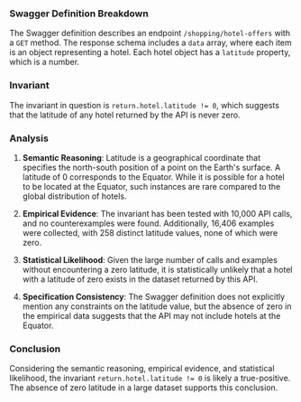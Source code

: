 ### Swagger Definition Breakdown
The Swagger definition describes an endpoint `/shopping/hotel-offers` with a `GET` method. The response schema includes a `data` array, where each item is an object representing a hotel. Each hotel object has a `latitude` property, which is a number.

### Invariant
The invariant in question is `return.hotel.latitude != 0`, which suggests that the latitude of any hotel returned by the API is never zero.

### Analysis
1. **Semantic Reasoning**: Latitude is a geographical coordinate that specifies the north-south position of a point on the Earth's surface. A latitude of 0 corresponds to the Equator. While it is possible for a hotel to be located at the Equator, such instances are rare compared to the global distribution of hotels.

2. **Empirical Evidence**: The invariant has been tested with 10,000 API calls, and no counterexamples were found. Additionally, 16,406 examples were collected, with 258 distinct latitude values, none of which were zero.

3. **Statistical Likelihood**: Given the large number of calls and examples without encountering a zero latitude, it is statistically unlikely that a hotel with a latitude of zero exists in the dataset returned by this API.

4. **Specification Consistency**: The Swagger definition does not explicitly mention any constraints on the latitude value, but the absence of zero in the empirical data suggests that the API may not include hotels at the Equator.

### Conclusion
Considering the semantic reasoning, empirical evidence, and statistical likelihood, the invariant `return.hotel.latitude != 0` is likely a true-positive. The absence of zero latitude in a large dataset supports this conclusion.
